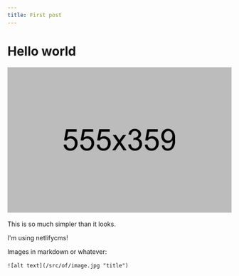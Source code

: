 ```yaml
---
title: First post
---
```

# Hello world

![alt text](/images/uploads/about.png "about us...")

This is so much simpler than it looks.

I'm using netlifycms!

Images in markdown or whatever:

```
![alt text](/src/of/image.jpg "title")
```